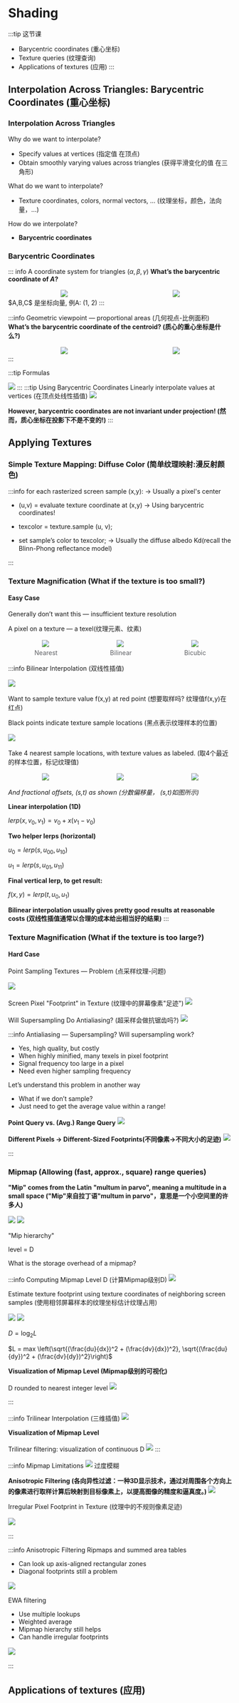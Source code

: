 # Shading

:::tip 这节课

- Barycentric coordinates (重心坐标)
- Texture queries (纹理查询)
- Applications of textures (应用)
  :::

## Interpolation Across Triangles: Barycentric Coordinates (重心坐标)

### Interpolation Across Triangles

Why do we want to interpolate?

- Specify values at vertices (指定值 在顶点)
- Obtain smoothly varying values across triangles (获得平滑变化的值 在三角形)

What do we want to interpolate?

- Texture coordinates, colors, normal vectors, … (纹理坐标，颜色，法向量，…)

How do we interpolate?

- **Barycentric coordinates**

### Barycentric Coordinates

::: info A coordinate system for triangles $(\alpha, \beta, \gamma)$
**What’s the barycentric coordinate of $A$?**

<div style="display:flex">
    <img src="./images/重心坐标1.png" style="margin: 2px auto; max-width: 48%;">
    <img src="./images/重心坐标2.png" style="margin: 2px auto; max-width: 48%;">
</div>
$A,B,C$ 是坐标向量, 例A: (1, 2)
:::

:::info Geometric viewpoint — proportional areas (几何视点-比例面积)
**What’s the barycentric coordinate of the centroid? (质心的重心坐标是什么?)**

<div style="display:flex">
    <img src="./images/重心坐标3.png" style="margin: 2px auto; max-width: 48%;">
    <img src="./images/重心坐标4.png" style="margin: 2px auto; max-width: 48%;">
</div>
:::

:::tip Formulas

<img src="./images/重心坐标5.png" style="margin: auto; max-width: 60%;">
:::
:::tip Using Barycentric Coordinates
Linearly interpolate values at vertices (在顶点处线性插值)
<img src="./images/重心坐标6.png" style="margin: auto; max-width: 60%;">

**However, barycentric coordinates are not invariant under projection! (然而，质心坐标在投影下不是不变的!)**
:::

## Applying Textures

### Simple Texture Mapping: Diffuse Color (简单纹理映射:漫反射颜色)

:::info for each rasterized screen sample (x,y): -> Usually a pixel's center

- (u,v) = evaluate texture coordinate at (x,y) -> Using barycentric coordinates!

- texcolor = texture.sample (u, v);

- set sample’s color to texcolor; -> Usually the diffuse albedo Kd(recall the Blinn-Phong reﬂectance model)

:::

### Texture Magnification (What if the texture is too small?)

#### Easy Case

Generally don’t want this — insufficient texture resolution

A pixel on a texture — a texel(纹理元素、纹素)

<div style="display:flex">
    <img src="./images/纹理放大1.png" style="margin: 2px auto; max-width: 30%;">
    <img src="./images/纹理放大2.png" style="margin: 2px auto; max-width: 30%;">
    <img src="./images/纹理放大3.png" style="margin: 2px auto; max-width: 30%;">
</div>
<div style="display:flex">
    <font color="#606266" style="margin: 2px auto;">Nearest</font>
    <font color="#606266" style="margin: 2px auto;">Bilinear</font>
    <font color="#606266" style="margin: 2px auto;">Bicubic</font>
</div>

:::info Bilinear Interpolation (双线性插值)

<img src="./images/双线性插值1.png" style="margin: 2px auto; max-width: 30%;">

Want to sample texture value f(x,y) at red point (想要取样吗? 纹理值f(x,y)在红点)

Black points indicate texture sample locations (黑点表示纹理样本的位置)

<img src="./images/双线性插值2.png" style="margin: 2px auto; max-width: 30%;">

Take 4 nearest sample locations, with texture values as labeled. (取4个最近的样本位置，标记纹理值)
<div style="display:flex">
    <img src="./images/双线性插值3.png" style="margin: 2px auto; max-width: 30%;">
    <img src="./images/双线性插值4.png" style="margin: 2px auto; max-width: 30%;">
    <img src="./images/双线性插值5.png" style="margin: 2px auto; max-width: 30%;">
</div>

*And fractional offsets, (s,t) as shown (分数偏移量， (s,t)如图所示)*

**Linear interpolation (1D)**

$lerp(x, v_0, v_1) = v_0 + x(v_1 - v_0)$

**Two helper lerps (horizontal)**

$u_0 = lerp(s, u_{00}, u_{10})$

$u_1 = lerp(s, u_{01}, u_{11})$

**Final vertical lerp, to get result:**

$f(x, y) = lerp(t, u_0, u_1)$

**Bilinear interpolation usually gives pretty good results at reasonable costs (双线性插值通常以合理的成本给出相当好的结果)**
:::

### Texture Magnification (What if the texture is too large?)

#### Hard Case

Point Sampling Textures — Problem (点采样纹理-问题)

<img src="./images/点采样纹理1.png" style="margin: 2px auto; max-width: 80%;">

Screen Pixel "Footprint" in Texture (纹理中的屏幕像素"足迹")
<img src="./images/点采样纹理2.png" style="margin: 2px auto; max-width: 80%;">

Will Supersampling Do Antialiasing? (超采样会做抗锯齿吗?)
<img src="./images/点采样纹理3.png" style="margin: 2px auto; max-width: 80%;">

:::info Antialiasing — Supersampling?
Will supersampling work? 
- Yes, high quality, but costly 
- When highly minified, many texels in pixel footprint 
- Signal frequency too large in a pixel 
- Need even higher sampling frequency 

Let’s understand this problem in another way 
- What if we don’t sample? 
- Just need to get the average value within a range!

**Point Query vs. (Avg.) Range Query**
<img src="./images/点查询vs范围查询.png" style="margin: 2px auto; max-width: 80%;">

**Different Pixels -> Different-Sized Footprints(不同像素->不同大小的足迹)**
<img src="./images/不同处的像素的纹理.png" style="margin: 2px auto; max-width: 80%;">

:::

### Mipmap (Allowing (fast, approx., square) range queries)

**"Mip" comes from the Latin "multum in parvo", meaning a multitude in a small space ("Mip"来自拉丁语"multum in parvo"，意思是一个小空间里的许多人)**

<img src="./images/Mipmap1.png" style="margin: 2px auto; max-width: 80%;">

<img src="./images/Mipmap2.png" style="margin: 2px auto; max-width: 80%;">

"Mip hierarchy"

level = D

What is the storage overhead of a mipmap?

:::info Computing Mipmap Level D (计算Mipmap级别D)
<img src="./images/Mipmap3.png" style="margin: 2px auto; max-width: 80%;">

Estimate texture footprint using texture coordinates of neighboring screen samples (使用相邻屏幕样本的纹理坐标估计纹理占用)

<img src="./images/Mipmap4.png" style="margin: 2px auto; max-width: 80%;">
<img src="./images/Mipmap5.png" style="margin: 2px auto; max-width: 80%;">

$D = \log_2L$  

$L = max \left(\sqrt{(\frac{du}{dx})^2 + (\frac{dv}{dx})^2}, \sqrt{(\frac{du}{dy})^2 + (\frac{dv}{dy})^2}\right)$

**Visualization of Mipmap Level (Mipmap级别的可视化)**

D rounded to nearest integer level
<img src="./images/Mipmap6.png" style="margin: 2px auto; max-width: 80%;">

:::

:::info Trilinear Interpolation (三维插值)
<img src="./images/Mipmap7.png" style="margin: 2px auto; max-width: 80%;">

**Visualization of Mipmap Level**

Trilinear filtering: visualization of continuous D
<img src="./images/Mipmap8.png" style="margin: 2px auto; max-width: 80%;">
:::

:::info Mipmap Limitations
<img src="./images/Mipmap9.png" style="margin: 2px auto; max-width: 80%;">
过度模糊

**Anisotropic Filtering (各向异性过滤：一种3D显示技术，通过对周围各个方向上的像素进行取样计算后映射到目标像素上，以提高图像的精度和逼真度。)**
<img src="./images/AnisotropicFiltering.png" style="margin: 2px auto; max-width: 80%;">

Irregular Pixel Footprint in Texture (纹理中的不规则像素足迹)

<img src="./images/Mipmap10.png" style="margin: 2px auto; max-width: 80%;">


:::

:::info Anisotropic Filtering 
Ripmaps and summed area tables 
- Can look up axis-aligned rectangular zones
- Diagonal footprints still a problem

<img src="./images/Mipmap11.png" style="margin: 2px auto; max-width: 40%;">

EWA filtering 
- Use multiple lookups 
- Weighted average
- Mipmap hierarchy still helps
- Can handle irregular footprints

<img src="./images/Mipmap12.png" style="margin: 2px auto; max-width: 40%;">

:::

## Applications of textures (应用)





